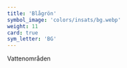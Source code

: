 ```yaml
---
title: 'Blågrön'
symbol_image: 'colors/insats/bg.webp'
weight: 11
card: true
sym_letter: 'BG'
---
```


Vattenområden